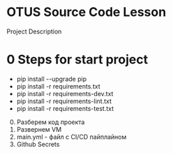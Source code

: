 # OTUS Source Code Lesson

Project Description

# 0 Steps for start project

- pip install --upgrade pip
- pip install -r requirements.txt
- pip install -r requirements-dev.txt
- pip install -r requirements-lint.txt
- pip install -r requirements-test.txt

0. Разберем код проекта
1. Развернем VM
2. main.yml - файл с CI/CD пайплайном
3. Github Secrets